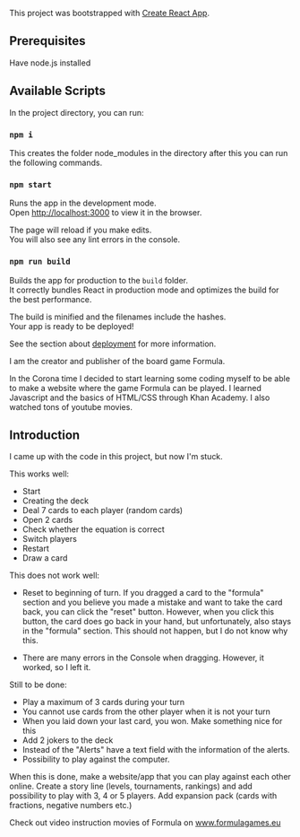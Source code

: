 This project was bootstrapped with [Create React App](https://github.com/facebook/create-react-app).

## Prerequisites

Have node.js installed

## Available Scripts

In the project directory, you can run:

### `npm i`

This creates the folder node_modules in the directory after this you can run the following commands.

### `npm start`

Runs the app in the development mode.<br />
Open [http://localhost:3000](http://localhost:3000) to view it in the browser.

The page will reload if you make edits.<br />
You will also see any lint errors in the console.


### `npm run build`

Builds the app for production to the `build` folder.<br />
It correctly bundles React in production mode and optimizes the build for the best performance.

The build is minified and the filenames include the hashes.<br />
Your app is ready to be deployed!

See the section about [deployment](https://facebook.github.io/create-react-app/docs/deployment) for more information.

I am the creator and publisher of the board game Formula.

In the Corona time I decided to start learning some coding myself to be able to make a website where the game Formula can be played.
I learned Javascript and the basics of HTML/CSS through Khan Academy. I also watched tons of youtube movies.


## Introduction
I came up with the code in this project, but now I'm stuck.

This works well:
- Start
- Creating the deck
- Deal 7 cards to each player (random cards)
- Open 2 cards 
- Check whether the equation is correct
- Switch players
- Restart
- Draw a card

This does not work well:
- Reset to beginning of turn. If you dragged a card to the "formula" section and you believe you made a mistake and want to 
  take the card back, you can click the "reset" button. However, when you click this button, the card does go back in your hand, 
  but unfortunately, also stays in the "formula" section. This should not happen, but I do not know why this.

- There are many errors in the Console when dragging. However, it worked, so I left it.

Still to be done:
- Play a maximum of 3 cards during your turn
- You cannot use cards from the other player when it is not your turn
- When you laid down your last card, you won. Make something nice for this
- Add 2 jokers to the deck
- Instead of the "Alerts" have a text field with the information of the alerts.
- Possibility to play against the computer.

When this is done, make a website/app that you can play against each other online.
Create a story line (levels, tournaments, rankings) and add possibility to play with 3, 4 or 5 players.
Add expansion pack (cards with fractions, negative numbers etc.)

Check out video instruction movies of Formula on www.formulagames.eu
